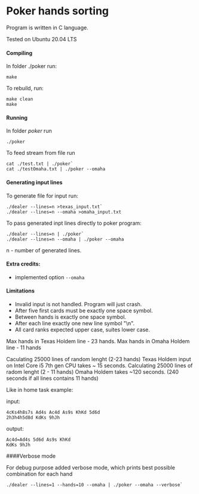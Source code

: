 # Poker hands sorting

Program is written in C language.

Tested on Ubuntu 20.04 LTS

#### Compiling

In folder ./poker run:

```
make
```

To rebuild, run:

```
make clean
make
```


#### Running

In folder _poker_ run

```
./poker
```

To feed stream from file run

```
cat ./test.txt | ./poker`
cat ./testOmaha.txt | ./poker --omaha
```

#### Generating input lines
To generate file for input run:

```
./dealer --lines=n >texas_input.txt`
./dealer --lines=n --omaha >omaha_input.txt
```

To pass generated inpt lines directly to poker program:

```
./dealer --lines=n | ./poker`
./dealer --lines=n --omaha | ./poker --omaha
```

n - number of generated lines.

#### Extra credits:
- implemented option `--omaha`

#### Limitations

- Invalid input is not handled. Program will just crash.
- After five first cards must be exactly one space symbol.
- Between hands is exactly one space symbol.
- After each line exactly one new line symbol "\n".
- All card ranks expected upper case, suites lower case.

Max hands in Texas Holdem line - 23 hands.
Max hands in Omaha Holdem line - 11 hands

Caculating 25000 lines of random lenght (2-23 hands) Texas Holdem input on Intel Core i5 7th gen CPU takes ~ 15 seconds.
Calculating 25000 lines of radom lenght (2 - 11 hands) Omaha Holdem takes ~120 seconds. (240 seconds if all lines contains 11 hands)

Like in home task example:

input:

```
4cKs4h8s7s Ad4s Ac4d As9s KhKd 5d6d
2h3h4h5d8d KdKs 9hJh
```
output:

```
Ac4d=Ad4s 5d6d As9s KhKd
KdKs 9hJh
```

####Verbose mode

For debug purpose added verbose mode, which prints best possible combination for each hand

```
./dealer --lines=1 --hands=10 --omaha | ./poker --omaha --verbose`
```


